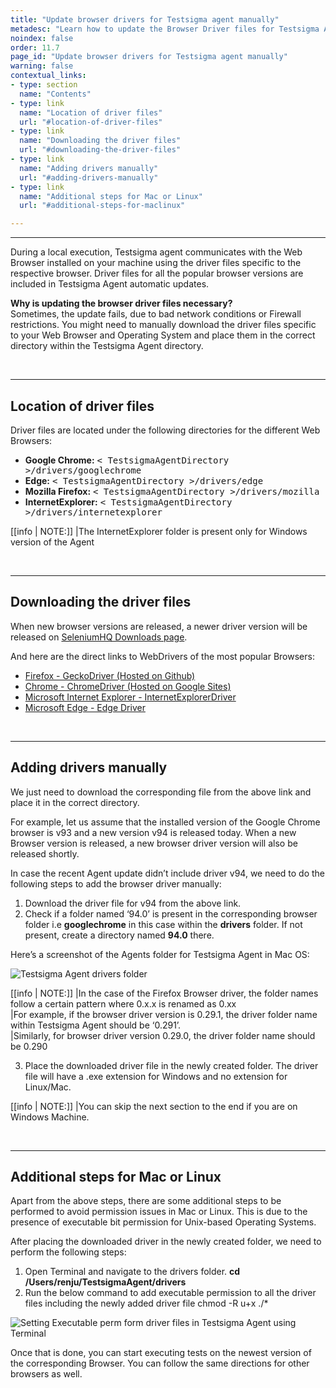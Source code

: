 ```yaml
---
title: "Update browser drivers for Testsigma agent manually"
metadesc: "Learn how to update the Browser Driver files for Testsigma Agent manually if update fails, due to bad network conditions or Firewall restrictions."
noindex: false
order: 11.7
page_id: "Update browser drivers for Testsigma agent manually"
warning: false
contextual_links:
- type: section
  name: "Contents"
- type: link
  name: "Location of driver files"
  url: "#location-of-driver-files"
- type: link
  name: "Downloading the driver files"
  url: "#downloading-the-driver-files"
- type: link
  name: "Adding drivers manually"
  url: "#adding-drivers-manually"
- type: link
  name: "Additional steps for Mac or Linux"
  url: "#additional-steps-for-maclinux"

---
```


---
During a local execution, Testsigma agent communicates with the Web Browser installed on your machine using the driver files specific to the respective browser. Driver files for all the popular browser versions are included in Testsigma Agent automatic updates.

**Why is updating the browser driver files necessary?**<br>
Sometimes, the update fails, due to bad network conditions or Firewall restrictions. You might need to manually download the driver files specific to your Web Browser and Operating System and place them in the correct directory within the Testsigma Agent directory.

<br>

---
## **Location of driver files**

Driver files are located under the following directories for the different Web Browsers:<br>
- **Google Chrome:** <kbd>< TestsigmaAgentDirectory >/drivers/googlechrome</kbd>
- **Edge:** <kbd>< TestsigmaAgentDirectory >/drivers/edge </kbd>
- **Mozilla Firefox:** <kbd> < TestsigmaAgentDirectory >/drivers/mozilla</kbd>
- **InternetExplorer:** <kbd> < TestsigmaAgentDirectory >/drivers/internetexplorer</kbd>

[[info | NOTE:]]
|The InternetExplorer folder is present only for Windows version of the Agent

<br>

---
## **Downloading the driver files**

When new browser versions are released, a newer driver version will be released on [SeleniumHQ Downloads page](http://www.seleniumhq.org/download/).

And here are the direct links to WebDrivers of the most popular Browsers:<br>
* [Firefox - GeckoDriver (Hosted on Github)](https://github.com/mozilla/geckodriver/releases)<br>
* [Chrome - ChromeDriver (Hosted on Google Sites)](https://sites.google.com/chromium.org/driver/)<br>
* [Microsoft Internet Explorer - InternetExplorerDriver](https://www.seleniumhq.org/download/)<br>
* [Microsoft Edge - Edge Driver](https://developer.microsoft.com/en-us/microsoft-edge/tools/webdriver/)<br>

<br>

---
## **Adding drivers manually**

We just need to download the corresponding file from the above link and place it in the correct directory.

For example, let us assume that the installed version of the Google Chrome browser is v93 and a new version v94 is released today. When a new Browser version is released, a new browser driver version will also be released shortly.

In case the recent Agent update didn’t include driver v94, we need to do the following steps to add the browser driver manually:

1. Download the driver file for v94 from the above link.
2. Check if a folder named ‘94.0’ is present in the corresponding browser folder i.e **googlechrome** in this case within the **drivers** folder. If not present, create a directory named **94.0** there.

Here’s a screenshot of the Agents folder for Testsigma Agent in Mac OS:

![Testsigma Agent drivers folder](https://docs.testsigma.com/images/update-drivers-manually/testsigma-agent-drivers-folder.png)

[[info | NOTE:]]
|In the case of the Firefox Browser driver, the folder names follow a certain pattern where 0.x.x is renamed as 0.xx<br>
|For example, if the browser driver version is 0.29.1, the driver folder name within Testsigma Agent should be ‘0.291’.<br>
|Similarly, for browser driver version 0.29.0, the driver folder name should be 0.290

3. Place the downloaded driver file in the newly created folder. The driver file will have a .exe extension for Windows and no extension for Linux/Mac.

[[info | NOTE:]]
|You can skip the next section to the end if you are on Windows Machine.

<br>

---
## **Additional steps for Mac or Linux**
Apart from the above steps, there are some additional steps to be performed to avoid permission issues in Mac or Linux. This is due to the presence of executable bit permission for Unix-based Operating Systems.




After placing the downloaded driver in the newly created folder, we need to perform the following steps:

1. Open Terminal and navigate to the drivers folder.
**cd /Users/renju/TestsigmaAgent/drivers**
2. Run the below command to add executable permission to all the driver files including the newly added driver file
chmod -R u+x ./*

![Setting Executable perm form driver files in Testsigma Agent using Terminal](https://docs.testsigma.com/images/update-drivers-manually/ts-agent-set-exec-permission-new-driver.png)

Once that is done, you can start executing tests on the newest version of the corresponding Browser. You can follow the same directions for other browsers as well.



